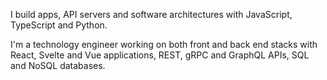 I build apps, API servers and software architectures with JavaScript, TypeScript and Python.

I'm a technology engineer working on both front and back end stacks with React, Svelte and Vue applications, REST, gRPC and GraphQL APIs, SQL and NoSQL databases.
